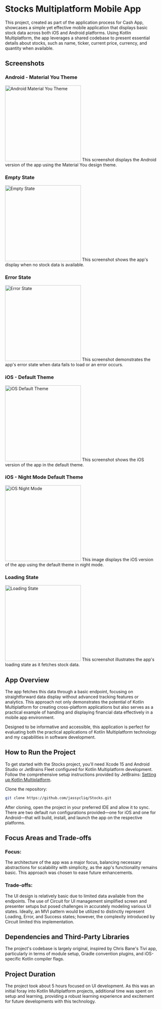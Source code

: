 # Stocks Multiplatform Mobile App
This project, created as part of the application process for Cash App, showcases a simple yet effective mobile application that displays basic stock data across both iOS and Android platforms. Using Kotlin Multiplatform, the app leverages a shared codebase to present essential details about stocks, such as name, ticker, current price, currency, and quantity when available.

## Screenshots

### Android - Material You Theme
<img src="assets/android_material_you_screenshot.webp" width="250px" alt="Android Material You Theme">
This screenshot displays the Android version of the app using the Material You design theme.

### Empty State
<img src="assets/empty_state_screenshot.webp" width="250px" alt="Empty State">
This screenshot shows the app's display when no stock data is available.

### Error State
<img src="assets/error_state_screenshot.webp" width="250px" alt="Error State">
This screenshot demonstrates the app's error state when data fails to load or an error occurs.

### iOS - Default Theme
<img src="assets/ios_default_theme_screenshot.webp" width="250px" alt="iOS Default Theme">
This screenshot shows the iOS version of the app in the default theme.

### iOS - Night Mode Default Theme
<img src="assets/ios_night_mode_default_theme_screenshot.webp" width="250px" alt="iOS Night Mode">
This image displays the iOS version of the app using the default theme in night mode.

### Loading State
<img src="assets/loading_state_screenshot.webp" width="250px" alt="Loading State">
This screenshot illustrates the app's loading state as it fetches stock data.

## App Overview
The app fetches this data through a basic endpoint, focusing on straightforward data display without advanced tracking features or analytics. This approach not only demonstrates the potential of Kotlin Multiplatform for creating cross-platform applications but also serves as a practical example of handling and displaying financial data effectively in a mobile app environment.

Designed to be informative and accessible, this application is perfect for evaluating both the practical applications of Kotlin Multiplatform technology and my capabilities in software development.

## How to Run the Project

To get started with the Stocks project, you'll need Xcode 15 and Android Studio or JetBrains Fleet configured for Kotlin Multiplatform development. Follow the comprehensive setup instructions provided by JetBrains:
[Setting up Kotlin Multiplatform](https://www.jetbrains.com/help/kotlin-multiplatform-dev/multiplatform-setup.html).

Clone the repository:
```bash
git clone https://github.com/jassycliq/Stocks.git
```
After cloning, open the project in your preferred IDE and allow it to sync. There are two default run configurations provided—one for iOS and one for Android—that will build, install, and launch the app on the respective platforms.

## Focus Areas and Trade-offs

### Focus:
The architecture of the app was a major focus, balancing necessary abstractions for scalability with simplicity, as the app's functionality remains basic. This approach was chosen to ease future enhancements.

### Trade-offs:
The UI design is relatively basic due to limited data available from the endpoints. The use of Circuit for UI management simplified screen and presenter setups but posed challenges in accurately modeling various UI states. Ideally, an MVI pattern would be utilized to distinctly represent Loading, Error, and Success states; however, the complexity introduced by Circuit limited this implementation.

## Dependencies and Third-Party Libraries

The project's codebase is largely original, inspired by Chris Bane's Tivi app, particularly in terms of module setup, Gradle convention plugins, and iOS-specific Kotlin compiler flags.

## Project Duration

The project took about 5 hours focused on UI development. As this was an initial foray into Kotlin Multiplatform projects, additional time was spent on setup and learning, providing a robust learning experience and excitement for future developments with this technology.
